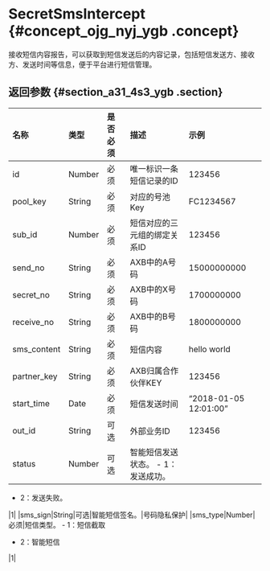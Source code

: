 # SecretSmsIntercept {#concept_ojg_nyj_ygb .concept}

接收短信内容报告，可以获取到短信发送后的内容记录，包括短信发送方、接收方、发送时间等信息，便于平台进行短信管理。

## 返回参数 {#section_a31_4s3_ygb .section}

|名称|类型|是否必须|描述|示例|
|:-|:-|:---|:-|:-|
|id|Number|必须|唯一标识一条短信记录的ID|123456|
|pool\_key|String|必须|对应的号池Key|FC1234567|
|sub\_id|Number|必须|短信对应的三元组的绑定关系ID|123456|
|send\_no|String|必须|AXB中的A号码|15000000000|
|secret\_no|String|必须|AXB中的X号码|1700000000|
|receive\_no|String|必须|AXB中的B号码|1800000000|
|sms\_content|String|必须|短信内容|hello world|
|partner\_key|String|必须|AXB归属合作伙伴KEY|123456|
|start\_time|Date|必须|短信发送时间|“2018-01-05 12:01:00”|
|out\_id|String|可选|外部业务ID|123456|
|status|Number|可选|智能短信发送状态。 -   1：发送成功。
-   2：发送失败。

 |1|
|sms\_sign|String|可选|智能短信签名。|号码隐私保护|
|sms\_type|Number|必须|短信类型。 -   1：短信截取
-   2：智能短信

 |1|

